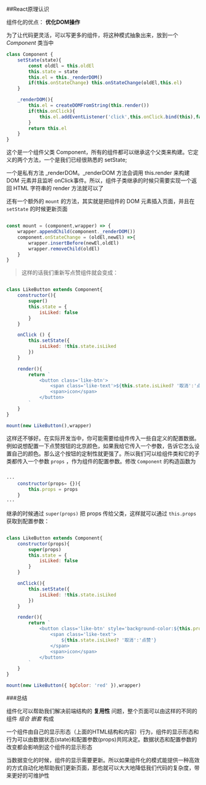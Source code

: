 ##React原理认识

组件化的优点： **优化DOM操作**

为了让代码更灵活，可以写更多的组件，将这种模式抽象出来，放到一个 *Component*
类当中


```js
class Component {
	setState(state){
		const oldEl = this.oldEl
		this.state = state
		this.el = this._renderDOM()
		if(this.onStateChange) this.onStateChange(oldEl,this.el)			
	}

	_renderDOM(){
		this.el = createDOMFromString(this.render())
		if(this.onClick){
			this.el.addEventListener('click',this.onClick.bind(this),false)
		}
		return this.el
	}
}	
```

这个是一个组件父类 Component，所有的组件都可以继承这个父类来构建。它定义的两个方法，一个是我们已经很熟悉的 setState;

一个是私有方法 _renderDOM。_renderDOM 方法会调用 this.render 
来构建 DOM 元素并且监听 onClick事件。所以，组件子类继承的时候只需要实现一个返回 HTML 字符串的 render 方法就可以了



还有一个额外的  ```mount``` 的方法，其实就是把组件的 DOM 元素插入页面，并且在 ```setState``` 的时候更新页面

```js

const mount = (component,wrapper) => {
	wrapper.appendChild(component._renderDOM())
	component.onStateChange = (oldEl,newEl) =>{
		wrapper.insertBefore(newEl,oldEl)
		wrapper.removeChild(oldEl)
	}
}
```

>这样的话我们重新写点赞组件就会变成：

```js

class LikeButton extends Component{
	constructor(){
		super()
		this.state = {
			isLiked: false
		}
	}

	onClick () {
		this.setState({
			isLiked: !this.state.isLiked
		})
	}

	render(){
		return `
			<button class='like-btn'>
				<span class='like-text'>${this.state.isLiked? '取消':'点赞'}</span>
				<span>icon</span>
			</button>
		`
	}
}

mount(new LikeButton(),wrapper)
```

这样还不够好。在实际开发当中，你可能需要给组件传入一些自定义的配置数据。例如说想配置一下点赞按钮的北京颜色，如果我给它传入一个参数，告诉它怎么设置自己的颜色。那么这个按钮的定制性就更强了。所以我们可以给组件类和它的子类都传入一个参数 ```props``` ，作为组件的配置参数。修改 ```Component``` 的构造函数为

```js

···
	constructor(props= {}){
		this.props = props
	}
···
```

继承的时候通过 ```super(props)``` 把 props 传给父类，这样就可以通过 ```this.props``` 获取到配置参数：

```js

class LikeButton extends Component{
	constructor(props){
		super(props)
		this.state = {
			isLiked: false
		}
	}

	onClick(){
		this.setState({
			isLiked: !this.state.isLiked
		})
	}

	render(){
		return `
			<button class='like-btn' style='background-color:${this.props.bgColor}'>
				<span class='like-text'>
					${this.state.isLiked? '取消':'点赞'}
				</span>
				<span>icon</span>
			</button>
		`
	}
}

mount(new LikeButton({ bgColor: 'red' }),wrapper)

```

###总结

组件化可以帮助我们解决前端结构的 **复用性** 问题，整个页面可以由这样的不同的组件 *组合* *嵌套* 构成

一个组件由自己的显示形态（上面的HTML结构和内容）行为，组件的显示形态和行为可以由数据状态(state)和配置参数(props)共同决定。数据状态和配置参数的改变都会影响到这个组件的显示形态

当数据变化的时候，组件的显示需要更新。所以如果组件化的模式能提供一种高效的方式自动化地帮助我们更新页面，那也就可以大大地降低我们代码的复杂度，带来更好的可维护性



